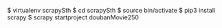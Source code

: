 
$ virtualenv scrapySth
$ cd scrapySth
$ source bin/activate
$ pip3 install scrapy
$ scrapy startproject doubanMovie250